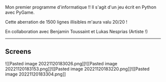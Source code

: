 
Mon premier programme d'informatique !!
Il s'agit d'un jeu écrit en Python avec PyGame.

Cette aberration de 1500 lignes illisibles m'aura valu 20/20 !

En collaboration avec Benjamin Toussaint et Lukas Nesprias (Artiste !)

---
## Screens

![[Pasted image 20221120183026.png]]![[Pasted image 20221120183153.png]]![[Pasted image 20221120183220.png]]![[Pasted image 20221120183304.png]]